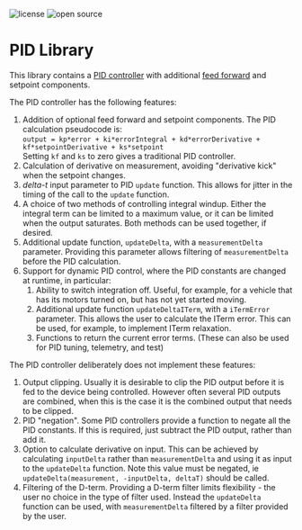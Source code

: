 ![license](https://img.shields.io/badge/license-MIT-green) ![open source](https://badgen.net/badge/open/source/blue?icon=github)

# PID Library

This library contains a [PID controller](https://en.wikipedia.org/wiki/Proportional-integral-derivative_controller) with
additional [feed forward](https://en.wikipedia.org/wiki/Feed_forward_(control)) and setpoint components.

The PID controller has the following features:

1. Addition of optional feed forward and setpoint components. The PID calculation pseudocode is:<br>
   `output = kp*error + ki*errorIntegral + kd*errorDerivative + kf*setpointDerivative + ks*setpoint`<br>
   Setting `kf` and `ks` to zero gives a traditional PID controller.
2. Calculation of derivative on measurement, avoiding "derivative kick" when the setpoint changes.
3. _delta-t_ input parameter to PID `update` function. This allows for jitter in the timing of the call to the `update` function.
4. A choice of two methods of controlling integral windup. Either the integral term can be limited to a maximum value,
   or it can be limited when the output saturates. Both methods can be used together, if desired.
5. Additional update function, `updateDelta`, with a `measurementDelta` parameter. Providing this parameter
   allows filtering of `measurementDelta` before the PID calculation.
6. Support for dynamic PID control, where the PID constants are changed at runtime, in particular:
    1. Ability to switch integration off. Useful, for example, for a vehicle that has its motors turned on, but has not yet started moving.
    2. Additional update function `updateDeltaITerm`, with a `iTermError` parameter. This allows the user to calculate the ITerm
       error. This can be used, for example, to implement ITerm relaxation.
    3. Functions to return the current error terms. (These can also be used for PID tuning, telemetry, and test)

The PID controller deliberately does not implement these features:

1. Output clipping. Usually it is desirable to clip the PID output before it is fed to the device being controlled.
   However often several PID outputs are combined, when this is the case it is the combined output that needs to be clipped.
2. PID "negation". Some PID controllers provide a function to negate all the PID constants. If this is required,
   just subtract the PID output, rather than add it.
3. Option to calculate derivative on input. This can be achieved by calculating `inputDelta` rather than `measurementDelta`
   and using it as input to the `updateDelta` function.
   Note this value must be negated, ie `updateDelta(measurement, -inputDelta, deltaT)` should be called.
4. Filtering of the D-term. Providing a D-term filter limits flexibility - the user no choice in the type of filter used.
   Instead the `updateDelta` function can be used, with `measurementDelta` filtered by a filter provided by the user.
